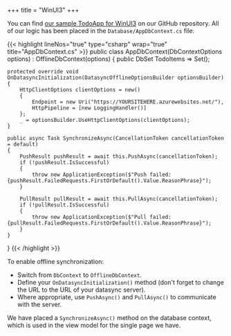 +++
title = "WinUI3"
+++

You can find [our sample TodoApp for WinUI3](https://github.com/CommunityToolkit/Datasync/tree/main/samples/todoapp/TodoApp.WinUI3) on our GitHub repository.  All of our logic has been placed in the `Database/AppDbContext.cs` file:

{{< highlight lineNos="true" type="csharp" wrap="true" title="AppDbContext.cs" >}}
public class AppDbContext(DbContextOptions<AppDbContext> options) : OfflineDbContext(options)
{
    public DbSet<TodoItem> TodoItems => Set<TodoItem>();

    protected override void OnDatasyncInitialization(DatasyncOfflineOptionsBuilder optionsBuilder)
    {
        HttpClientOptions clientOptions = new()
        {
            Endpoint = new Uri("https://YOURSITEHERE.azurewebsites.net/"),
            HttpPipeline = [new LoggingHandler()]
        };
        _ = optionsBuilder.UseHttpClientOptions(clientOptions);
    }

    public async Task SynchronizeAsync(CancellationToken cancellationToken = default)
    {
        PushResult pushResult = await this.PushAsync(cancellationToken);
        if (!pushResult.IsSuccessful)
        {
            throw new ApplicationException($"Push failed: {pushResult.FailedRequests.FirstOrDefault().Value.ReasonPhrase}");
        }

        PullResult pullResult = await this.PullAsync(cancellationToken);
        if (!pullResult.IsSuccessful)
        {
            throw new ApplicationException($"Pull failed: {pullResult.FailedRequests.FirstOrDefault().Value.ReasonPhrase}");
        }
    }
}
{{< /highlight >}}

To enable offline synchronization:

* Switch from `DbContext` to `OfflineDbContext`.
* Define your `OnDatasyncInitialization()` method (don't forget to change the URL to the URL of your datasync server).
* Where appropriate, use `PushAsync()` and `PullAsync()` to communicate with the server.

We have placed a `SynchronizeAsync()` method on the database context, which is used in the view model for the single page we have.
